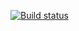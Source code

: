 [![Build status](https://ci.appveyor.com/api/projects/status/x070wi6eal6iq4ym?svg=true)](https://ci.appveyor.com/project/TinaCapricorn/api-llpp8)